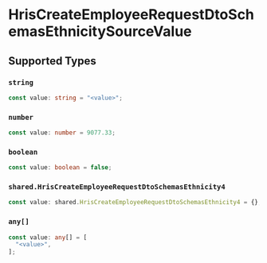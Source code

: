 # HrisCreateEmployeeRequestDtoSchemasEthnicitySourceValue


## Supported Types

### `string`

```typescript
const value: string = "<value>";
```

### `number`

```typescript
const value: number = 9077.33;
```

### `boolean`

```typescript
const value: boolean = false;
```

### `shared.HrisCreateEmployeeRequestDtoSchemasEthnicity4`

```typescript
const value: shared.HrisCreateEmployeeRequestDtoSchemasEthnicity4 = {};
```

### `any[]`

```typescript
const value: any[] = [
  "<value>",
];
```

